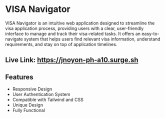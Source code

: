 # VISA Navigator

VISA Navigator is an intuitive web application designed to streamline the visa application process, providing users with a clear, user-friendly interface to manage and track their visa-related tasks. It offers an easy-to-navigate system that helps users find relevant visa information, understand requirements, and stay on top of application timelines.

## Live Link: https://jnoyon-ph-a10.surge.sh

## Features
- Responsive Design
- User Authentication System
- Compatible with Tailwind and CSS
- Unique Design
- Fully Functional
